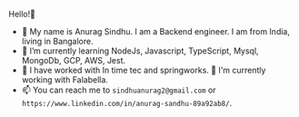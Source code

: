 Hello!👋
- 👀 My name is Anurag Sindhu. I am a Backend engineer. I am from India, living in Bangalore.
- 🌱 I’m currently learning NodeJs, Javascript, TypeScript, Mysql, MongoDb, GCP, AWS, Jest.
- 💞️ I have worked with In time tec and springworks. 👀 I'm currently working with Falabella.
- 📫 You can reach me to `sindhuanurag2@gmail.com` or `https://www.linkedin.com/in/anurag-sandhu-89a92ab8/`.

<!---
anurag8867/anurag8867 is a ✨ special ✨ repository because its `README.md` (this file) appears on your GitHub profile.
You can click the Preview link to take a look at your changes.
--->
